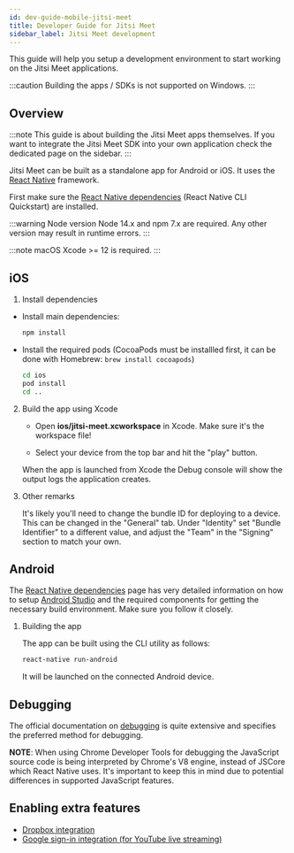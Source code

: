 ```yaml
---
id: dev-guide-mobile-jitsi-meet
title: Developer Guide for Jitsi Meet
sidebar_label: Jitsi Meet development
---
```


This guide will help you setup a development environment to start working on the Jitsi Meet applications.

:::caution
Building the apps / SDKs is not supported on Windows.
:::

## Overview

:::note
This guide is about building the Jitsi Meet apps themselves. If you want to integrate the Jitsi Meet SDK into your own application check the dedicated page on the sidebar.
:::

Jitsi Meet can be built as a standalone app for Android or iOS. It uses the
[React Native] framework.

First make sure the [React Native dependencies] (React Native CLI Quickstart) are installed.

:::warning Node version
Node 14.x and npm 7.x are required. Any other version may result in runtime errors.
:::

:::note macOS
Xcode >= 12 is required.
:::

## iOS

1. Install dependencies

  - Install main dependencies:

    ```bash
    npm install
    ```

  - Install the required pods (CocoaPods must be installled first, it can
    be done with Homebrew: `brew install cocoapods`)

    ```bash
    cd ios
    pod install
    cd ..
    ```

2. Build the app using Xcode

    - Open **ios/jitsi-meet.xcworkspace** in Xcode. Make sure it's the workspace
      file!

    - Select your device from the top bar and hit the "play" button.

    When the app is launched from Xcode the Debug console will show the output
    logs the application creates.


3. Other remarks

    It's likely you'll need to change the bundle ID for deploying to a device.
    This can be changed in the "General" tab.  Under "Identity" set
    "Bundle Identifier" to a different value, and adjust the "Team" in the
    "Signing" section to match your own.


## Android

The [React Native dependencies] page has very detailed information on how to
setup [Android Studio] and the required components for getting the necessary
build environment.  Make sure you follow it closely.

1. Building the app

    The app can be built using the CLI utility as follows:

    ```bash
    react-native run-android
    ```

    It will be launched on the connected Android device.

## Debugging

The official documentation on [debugging] is quite extensive and specifies the
preferred method for debugging.

**NOTE**: When using Chrome Developer Tools for debugging the JavaScript source
code is being interpreted by Chrome's V8 engine, instead of JSCore which React
Native uses. It's important to keep this in mind due to potential differences in
supported JavaScript features.

## Enabling extra features

* [Dropbox integration](mobile-dropbox.md)
* [Google sign-in integration (for YouTube live streaming)](mobile-google-auth.md)

[Android Studio]: https://developer.android.com/studio/index.html
[debugging]: https://facebook.github.io/react-native/docs/debugging.html
[React Native]: https://facebook.github.io/react-native/
[React Native dependencies]: https://reactnative.dev/docs/environment-setup
